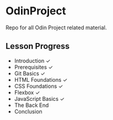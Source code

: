 # OdinProject

Repo for all Odin Project related material.

## Lesson Progress

- Introduction ✓
- Prerequisites ✓
- Git Basics ✓
- HTML Foundations ✓
- CSS Foundations ✓
- Flexbox ✓
- JavaScript Basics ✓
- The Back End
- Conclusion
